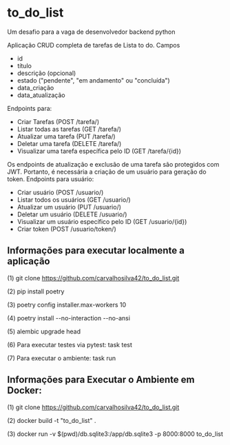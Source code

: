 # to_do_list
Um desafio para a vaga de desenvolvedor backend python

Aplicação CRUD completa de tarefas de Lista to do. Campos

- id
- título
- descrição (opcional)
- estado ("pendente", "em andamento" ou "concluída")
- data_criação
- data_atualização

Endpoints para:

- Criar Tarefas (POST /tarefa/)
- Listar todas as tarefas (GET /tarefa/)
- Atualizar uma tarefa (PUT /tarefa/)
- Deletar uma tarefa (DELETE /tarefa/)
- Visualizar uma tarefa específica pelo ID (GET /tarefa/{id})

Os endpoints de atualização e exclusão de uma tarefa são protegidos com JWT. Portanto, é necessária a criação de um
usuário para geração do token. Endpoints para usuário:

- Criar usuário (POST /usuario/)
- Listar todos os usuários (GET /usuario/)
- Atualizar um usuário (PUT /usuario/)
- Deletar um usuário (DELETE /usuario/)
- Visualizar um usuário específico pelo ID (GET /usuario/{id})
- Criar token (POST /usuario/token/)

## Informações para executar localmente a aplicação

(1) git clone https://github.com/carvalhosilva42/to_do_list.git

(2) pip install poetry

(3) poetry config installer.max-workers 10

(4) poetry install --no-interaction --no-ansi

(5) alembic upgrade head

(6) Para executar testes via pytest: task test

(7) Para executar o ambiente: task run

## Informações para Executar o Ambiente em Docker:

(1) git clone https://github.com/carvalhosilva42/to_do_list.git

(2) docker build -t "to_do_list" .

(3) docker run -v $(pwd)/db.sqlite3:/app/db.sqlite3 -p 8000:8000 to_do_list
